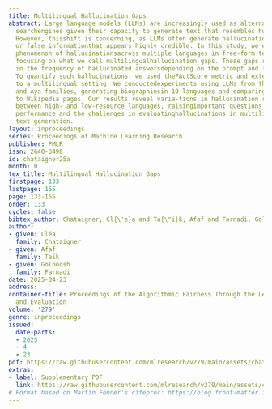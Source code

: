 ```yaml
---
title: Multilingual Hallucination Gaps
abstract: Large language models (LLMs) are increasingly used as alternatives to traditional
  searchengines given their capacity to generate text that resembles human language.
  However, thisshift is concerning, as LLMs often generate hallucinations—misleading
  or false informationthat appears highly credible. In this study, we explore the
  phenomenon of hallucinationsacross multiple languages in free-form text generation,
  focusing on what we call multilingualhallucination gaps. These gaps reflect differences
  in the frequency of hallucinated answersdepending on the prompt and language used.
  To quantify such hallucinations, we used theFActScore metric and extended its framework
  to a multilingual setting. We conductedexperiments using LLMs from the LLaMA, Qwen,
  and Aya families, generating biographiesin 19 languages and comparing the results
  to Wikipedia pages. Our results reveal varia-tions in hallucination rates, especially
  between high- and low-resource languages, raisingimportant questions about LLM multilingual
  performance and the challenges in evaluatinghallucinations in multilingual free-form
  text generation.
layout: inproceedings
series: Proceedings of Machine Learning Research
publisher: PMLR
issn: 2640-3498
id: chataigner25a
month: 0
tex_title: Multilingual Hallucination Gaps
firstpage: 133
lastpage: 155
page: 133-155
order: 133
cycles: false
bibtex_author: Chataigner, Cl{\'e}a and Ta{\"i}k, Afaf and Farnadi, Golnoosh
author:
- given: Cléa
  family: Chataigner
- given: Afaf
  family: Taïk
- given: Golnoosh
  family: Farnadi
date: 2025-04-23
address:
container-title: Proceedings of the Algorithmic Fairness Through the Lens of Metrics
  and Evaluation
volume: '279'
genre: inproceedings
issued:
  date-parts:
  - 2025
  - 4
  - 23
pdf: https://raw.githubusercontent.com/mlresearch/v279/main/assets/chataigner25a/chataigner25a.pdf
extras:
- label: Supplementary PDF
  link: https://raw.githubusercontent.com/mlresearch/v279/main/assets/chataigner25a/chataigner25a-supp.pdf
# Format based on Martin Fenner's citeproc: https://blog.front-matter.io/posts/citeproc-yaml-for-bibliographies/
---
```

